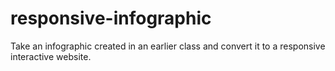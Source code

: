 # responsive-infographic
Take an infographic created in an earlier class and convert it to a responsive interactive website.

